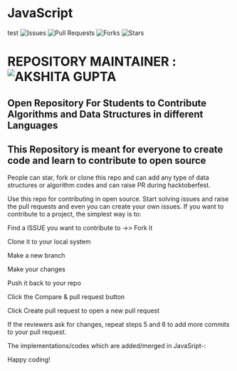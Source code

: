 # JavaScript

test
![Issues](https://img.shields.io/github/issues/akshitagit/JavaScript)
![Pull Requests](https://img.shields.io/github/issues-pr/akshitagit/JavaScript)
![Forks](https://img.shields.io/github/forks/akshitagit/JavaScript)
![Stars](https://img.shields.io/github/stars/akshitagit/JavaScript)

# REPOSITORY MAINTAINER : ![AKSHITA GUPTA](https://github.com/akshitagupta15june)

## Open Repository For Students to Contribute Algorithms and Data Structures in different Languages

## This Repository is meant for everyone to create code and learn to contribute to open source

People can star, fork or clone this repo and can add any type of data structures or algorithm codes and can raise PR during hacktoberfest.

Use this repo for contributing in open source. Start solving issues and raise the pull requests and even you can create your own issues. If you want to contribute to a project, the simplest way is to:

Find a ISSUE you want to contribute to ->> Fork it

Clone it to your local system

Make a new branch

Make your changes

Push it back to your repo

Click the Compare & pull request button

Click Create pull request to open a new pull request

If the reviewers ask for changes, repeat steps 5 and 6 to add more commits to your pull request.

The implementations/codes which are added/merged in JavaSript-:

Happy coding!
